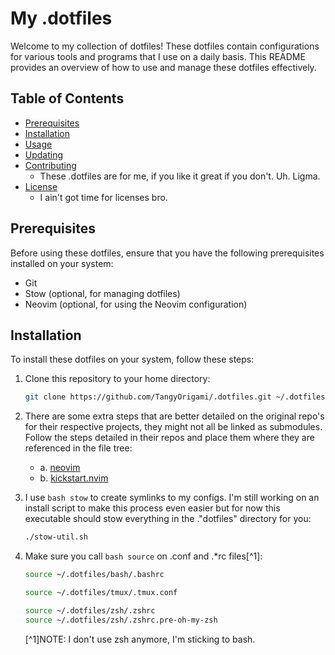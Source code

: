 # My .dotfiles

Welcome to my collection of dotfiles! These dotfiles contain configurations for various tools and programs that I use on a daily basis. This README provides an overview of how to use and manage these dotfiles effectively.

## Table of Contents

- [Prerequisites](#prerequisites)
- [Installation](#installation)
- [Usage](#usage)
- [Updating](#updating)
- [Contributing](#contributing)
   - These .dotfiles are for me, if you like it great if you don't. Uh. Ligma.
- [License](#license)
   - I ain't got time for licenses bro.

## Prerequisites

Before using these dotfiles, ensure that you have the following prerequisites installed on your system:

- Git
- Stow (optional, for managing dotfiles)
- Neovim (optional, for using the Neovim configuration)

## Installation

To install these dotfiles on your system, follow these steps:

1. Clone this repository to your home directory:

   ```bash
   git clone https://github.com/TangyOrigami/.dotfiles.git ~/.dotfiles
   ```
2. There are some extra steps that are better detailed on the original repo's for their respective projects, they might not all be linked as submodules. Follow the steps detailed in their repos and place them where they are referenced in the file tree:
   - a. [neovim](https://github.com/neovim/neovim)
   - b. [kickstart.nvim](https://github.com/nvim-lua/kickstart.nvim) 

3. I use ```bash stow``` to create symlinks to my configs. I'm still working on an install script to make this process even easier but for now this executable should stow everything in the ."dotfiles" directory for you:

   ```bash
   ./stow-util.sh
   ```

4. Make sure you call ```bash source``` on .conf and .*rc files[^1]:

   ```bash
   source ~/.dotfiles/bash/.bashrc
   ```
   ```bash
   source ~/.dotfiles/tmux/.tmux.conf
   ```
   ```bash
   source ~/.dotfiles/zsh/.zshrc
   source ~/.dotfiles/zsh/.zshrc.pre-oh-my-zsh
   ```

   [^1]NOTE: I don't use zsh anymore, I'm sticking to bash.
